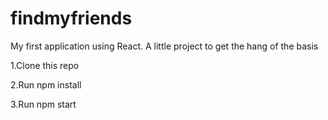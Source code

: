 # findmyfriends

My first application using React. A little project to get the hang of the basis

1.Clone this repo


2.Run npm install


3.Run npm start
